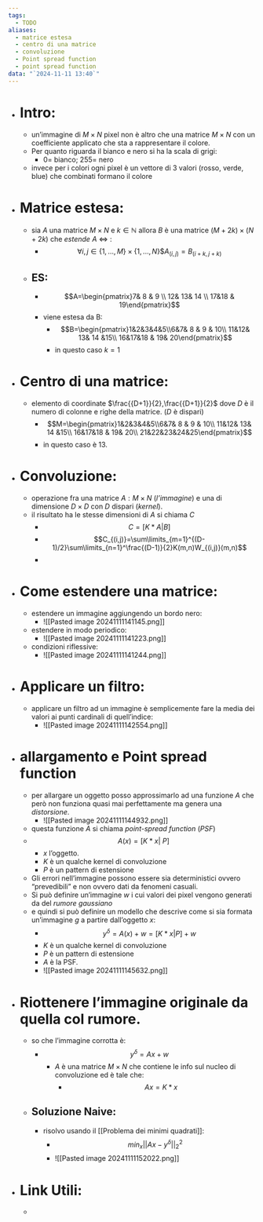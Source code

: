 ```yaml
---
tags:
  - TODO
aliases:
  - matrice estesa
  - centro di una matrice
  - convoluzione
  - Point spread function
  - point spread function
data: "`2024-11-11 13:40`"
---
```

- # Intro:
	- un’immagine di $M \times N$ pixel non è altro che una matrice $M \times N$ con un coefficiente applicato che sta a rappresentare il colore. 
	- Per quanto riguarda il bianco e nero si ha la scala di grigi: 
		- $0=$ bianco; $255=$ nero
	- invece per i colori ogni pixel è un vettore di 3 valori (rosso, verde, blue) che combinati formano il colore
- # Matrice estesa:
	- sia $A$ una matrice $M \times N$ e $k \in \mathbb{N}$ allora $B$ è una matrice $(M+2k)\times(N+2k)$ che _estende_ $A$ $\iff$ :
		- $$\forall i, j \in \{1,...,M\}\times\{1,...,N\}\$ A_{(i,j)} = B_{(i+k, j+k)}$$ 
	- ## ES:
		- $$A=\begin{pmatrix}7& 8 & 9 \\ 12& 13& 14 \\ 17&18 & 19\end{pmatrix}$$
		- viene estesa da B:
			- $$B=\begin{pmatrix}1&2&3&4&5\\6&7& 8 & 9 & 10\\ 11&12& 13& 14 &15\\ 16&17&18 & 19& 20\end{pmatrix}$$
			- in questo caso $k=1$ 
- # Centro di una matrice:
	- elemento di coordinate $\frac{{D+1}}{2},\frac{{D+1}}{2}$ dove $D$ è il numero di colonne e righe della matrice. ($D$ è dispari)
		- $$M=\begin{pmatrix}1&2&3&4&5\\6&7& 8 & 9 & 10\\ 11&12& 13& 14 &15\\ 16&17&18 & 19& 20\\ 21&22&23&24&25\end{pmatrix}$$
		- in questo caso è 13.
- # Convoluzione:
	- operazione fra una matrice $A:M \times N$ (_l’immagine_) e una di dimensione $D \times D$ con $D$ dispari (_kernel_).
	- il risultato ha le stesse dimensioni di $A$ si chiama $C$ 
		- $$C=[K*A|B]$$
		- $$C_{(i,j)}=\sum\limits_{m=1}^{(D-1)/2}\sum\limits_{n=1}^\frac{(D-1)}{2}K(m,n)W_{(i,j)}(m,n)$$
		- 
- # Come estendere una matrice:
	- estendere un immagine aggiungendo un bordo nero:
		- ![[Pasted image 20241111141145.png]] 
	- estendere in modo periodico:
		- ![[Pasted image 20241111141223.png]]
	- condizioni riflessive:
		- ![[Pasted image 20241111141244.png]]
- # Applicare un filtro:
	- applicare un filtro ad un immagine è semplicemente fare la media dei valori ai punti cardinali di quell’indice:
		- ![[Pasted image 20241111142554.png]]
- # allargamento e Point spread function 
	- per allargare un oggetto posso approssimarlo ad una funzione $A$ che però non funziona quasi mai perfettamente ma genera una _distorsione_.
		- ![[Pasted image 20241111144932.png]]
	- questa funzione $A$ si chiama _point-spread function_ (_PSF_)
	- $$A(x)=[K*x |\ P]$$
		- $x$ l’oggetto.
		- $K$ è un qualche kernel di convoluzione 
		- $P$ è un pattern di estensione 
	- Gli errori nell’immagine possono essere sia deterministici ovvero “prevedibili” e non ovvero dati da fenomeni casuali.
	- Si può definire un’immagine $w$ i cui valori dei pixel vengono generati da del _rumore gaussiano_
	- e quindi si può definire un modello che descrive come si sia formata un’immagine $g$ a partire dall’oggetto $x$:
		- $$y^{\delta}=A(x)+w=[K*x|P]+w$$
		- $K$ è un qualche kernel di convoluzione 
		- $P$ è un pattern di estensione 
		- $A$ è la PSF.
		- ![[Pasted image 20241111145632.png]]
- # Riottenere l’immagine originale da quella col rumore.
	- so che l’immagine corrotta è:
		- $$y^{\delta}=Ax+w$$
			- $A$ è una matrice $M \times N$ che contiene le info sul nucleo di convoluzione ed è tale che:
				- $$Ax=K*x$$
	- ## Soluzione Naive:
		- risolvo usando il [[Problema dei minimi quadrati]]:
			- $$min_{x}||Ax-y^{\delta}||^{2}_{2}$$
			- ![[Pasted image 20241111152022.png]]
- # Link Utili:
	- 
